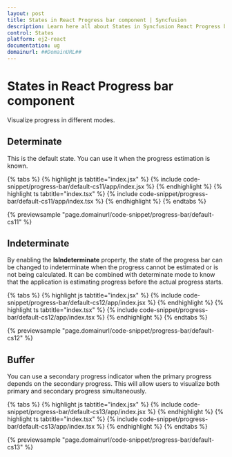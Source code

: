 ```yaml
---
layout: post
title: States in React Progress bar component | Syncfusion
description: Learn here all about States in Syncfusion React Progress bar component of Syncfusion Essential JS 2 and more.
control: States 
platform: ej2-react
documentation: ug
domainurl: ##DomainURL##
---
```


# States in React Progress bar component

Visualize progress in different modes.

## Determinate

<!-- markdownlint-disable MD033 -->

This is the default state. You can use it when the progress estimation is known.

{% tabs %}
{% highlight js tabtitle="index.jsx" %}
{% include code-snippet/progress-bar/default-cs11/app/index.jsx %}
{% endhighlight %}
{% highlight ts tabtitle="index.tsx" %}
{% include code-snippet/progress-bar/default-cs11/app/index.tsx %}
{% endhighlight %}
{% endtabs %}

 {% previewsample "page.domainurl/code-snippet/progress-bar/default-cs11" %}

## Indeterminate

By enabling the **IsIndeterminate** property, the state of the progress bar can be changed to indeterminate when the progress cannot be estimated or is not being calculated. It can be combined with determinate mode to know that the application is estimating progress before the actual progress starts.

{% tabs %}
{% highlight js tabtitle="index.jsx" %}
{% include code-snippet/progress-bar/default-cs12/app/index.jsx %}
{% endhighlight %}
{% highlight ts tabtitle="index.tsx" %}
{% include code-snippet/progress-bar/default-cs12/app/index.tsx %}
{% endhighlight %}
{% endtabs %}

 {% previewsample "page.domainurl/code-snippet/progress-bar/default-cs12" %}

## Buffer

<!-- markdownlint-disable MD033 -->
You can use a secondary progress indicator when the primary progress depends on the secondary progress. This will allow users to visualize both primary and secondary progress simultaneously.

{% tabs %}
{% highlight js tabtitle="index.jsx" %}
{% include code-snippet/progress-bar/default-cs13/app/index.jsx %}
{% endhighlight %}
{% highlight ts tabtitle="index.tsx" %}
{% include code-snippet/progress-bar/default-cs13/app/index.tsx %}
{% endhighlight %}
{% endtabs %}

 {% previewsample "page.domainurl/code-snippet/progress-bar/default-cs13" %}